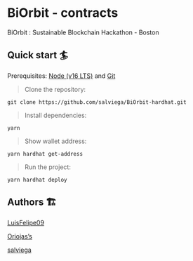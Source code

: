 # BiOrbit - contracts

BiOrbit : Sustainable Blockchain Hackathon - Boston


## Quick start 🏄

Prerequisites: [Node (v16 LTS)](https://nodejs.org/en/download/) and [Git](https://git-scm.com/downloads)

> Clone the repository:

```
git clone https://github.com/salviega/BiOrbit-hardhat.git
```

> Install dependencies:

```
yarn
```

> Show wallet address:


```
yarn hardhat get-address
```

> Run the project:

```
yarn hardhat deploy
```

## Authors 🏗

[LuisFelipe09](https://github.com/LuisFelipe09)

[Oriojas’s](https://github.com/Oriojas)

[salviega](https://github.com/salviega)
